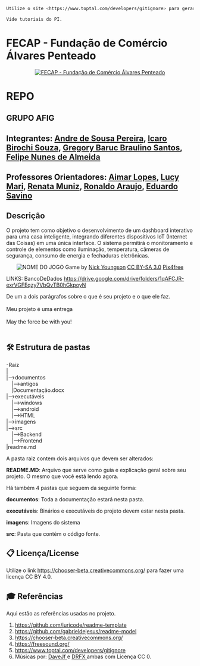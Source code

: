 ```sh
Utilize o site <https://www.toptal.com/developers/gitignore> para gerar seu arquivo gitignore e apague este campo.

Vide tutoriais do PI.
```

# FECAP - Fundação de Comércio Álvares Penteado

<p align="center">
<a href= "https://www.fecap.br/"><img src="https://encrypted-tbn0.gstatic.com/images?q=tbn:ANd9GcRhZPrRa89Kma0ZZogxm0pi-tCn_TLKeHGVxywp-LXAFGR3B1DPouAJYHgKZGV0XTEf4AE&usqp=CAU" alt="FECAP - Fundação de Comércio Álvares Penteado" border="0"></a>
</p>

# REPO

## GRUPO AFIG

## Integrantes: <a href="https://github.com/androide147">Andre de Sousa Pereira</a>, <a href="https://github.com/Wkarus">Icaro Birochi  Souza</a>, <a href="https://github.com/GregoryBaruc">Gregory Baruc Braulino Santos</a>, <a href="https://github.com/fenuness">Felipe Nunes de Almeida</a>

## Professores Orientadores: <a href="https://www.linkedin.com/in/aimarlopes/"> Aimar Lopes</a>, <a href="https://www.linkedin.com/in/lucymari/"> Lucy Mari<a/>, <a href="https://www.linkedin.com/in/remuniz/"> Renata Muniz<a/>, <a href="https://www.linkedin.com/in/ronaldo-araujo-pinto-3542811a/"> Ronaldo Araujo<a/>, <a href="https://www.linkedin.com/in/eduardo-savino-gomes-77833a10/"> Eduardo Savino</a> 

## Descrição
<a> O projeto tem como objetivo o desenvolvimento de um dashboard interativo para uma casa inteligente, integrando diferentes dispositivos IoT (Internet das Coisas) em uma única interface. O sistema permitirá o monitoramento e controle de elementos como iluminação, temperatura, câmeras de segurança, consumo de energia e fechaduras eletrônicas. <a/>

<p align="center">
<img src="https://pix4free.org/assets/library/2021-01-20/originals/game.jpg" alt="NOME DO JOGO" border="0">
  Game by <a href="http://www.nyphotographic.com/">Nick Youngson</a> <a rel="license" href="https://creativecommons.org/licenses/by-sa/3.0/">CC BY-SA 3.0</a> <a href="http://pix4free.org/">Pix4free</a>
</p>

LINKS:
BancoDeDados https://drive.google.com/drive/folders/1qAFCJR-exrVGFEqzy7VbQvTB0hGkpoyN



De um a dois parágrafos sobre o que é seu projeto e o que ele faz.
<br><br>
Meu projeto é uma entrega 
<br><br>
May the force be with you!
<br><br>

## 🛠 Estrutura de pastas

-Raiz<br>
|<br>
|-->documentos<br>
  &emsp;|-->antigos<br>
  &emsp;|Documentação.docx<br>
|-->executáveis<br>
  &emsp;|-->windows<br>
  &emsp;|-->android<br>
  &emsp;|-->HTML<br>
|-->imagens<br>
|-->src<br>
  &emsp;|-->Backend<br>
  &emsp;|-->Frontend<br>
|readme.md<br>

A pasta raiz contem dois arquivos que devem ser alterados:

<b>README.MD</b>: Arquivo que serve como guia e explicação geral sobre seu projeto. O mesmo que você está lendo agora.

Há também 4 pastas que seguem da seguinte forma:

<b>documentos</b>: Toda a documentação estará nesta pasta.

<b>executáveis</b>: Binários e executáveis do projeto devem estar nesta pasta.

<b>imagens</b>: Imagens do sistema

<b>src</b>: Pasta que contém o código fonte.



## 📋 Licença/License
Utilize o link <https://chooser-beta.creativecommons.org/> para fazer uma licença CC BY 4.0.

## 🎓 Referências

Aqui estão as referências usadas no projeto.

1. <https://github.com/iuricode/readme-template>
2. <https://github.com/gabrieldejesus/readme-model>
3. <https://chooser-beta.creativecommons.org/>
4. <https://freesound.org/>
5. <https://www.toptal.com/developers/gitignore>
6. Músicas por: <a href="https://freesound.org/people/DaveJf/sounds/616544/"> DaveJf </a> e <a href="https://freesound.org/people/DRFX/sounds/338986/"> DRFX </a> ambas com Licença CC 0.
